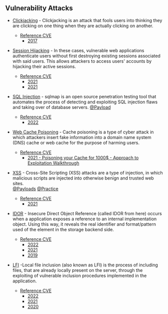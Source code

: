 ## Vulnerability Attacks

- [Clickjacking](https://github.com/D4Vinci/Clickjacking-Tester) - Clickjacking is an attack that fools users into thinking they are clicking on one thing when they are actually clicking on another. 
     - [Reference CVE]()
        -   [2017](https://cwe.mitre.org/data/definitions/1021.html)

- [Session Hijacking](https://github.com/OWASP/www-project-web-security-testing-guide/blob/master/v41/4-Web_Application_Security_Testing/06-Session_Management_Testing/03-Testing_for_Session_Fixation.md) - In these cases, vulnerable web applications authenticate users without first destroying existing sessions associated with said users. This allows attackers to access users' accounts by hijacking their active sessions. 
     - [Reference CVE]()
        -   [2021](https://hackerone.com/reports/1201396)
        -   [2021](https://www.cvedetails.com/cve/CVE-2021-36320/)

- [SQL Injection](https://github.com/sqlmapproject/sqlmap) - sqlmap is an open source penetration testing tool that automates the process of detecting and exploiting SQL injection flaws and taking over of database servers. 
[@Payload](https://github.com/payloadbox/sql-injection-payload-list)
     - [Reference CVE]()
        -   [2022](https://www.cvedetails.com/vulnerability-list/opsqli-1/sql-injection.html)
     
- [Web Cache Poisoning](https://portswigger.net/web-security/web-cache-poisoning) - Cache poisoning is a type of cyber attack in which attackers insert fake information into a domain name system (DNS) cache or web cache for the purpose of harming users.
    - [Reference CVE]()
        -   [2021 - Poisoning your Cache for 1000$ - Approach to Exploitation Walkthrough](https://galnagli.com/Cache_Poisoning/)

- [XSS](https://github.com/daffainfo/AllAboutBugBounty/blob/master/Cross%20Site%20Scripting.md) - Cross-Site Scripting (XSS) attacks are a type of injection, in which malicious scripts are injected into otherwise benign and trusted web sites. <br>
[@Payloads](https://github.com/payloadbox/xss-payload-list/blob/master/Intruder/xss-payload-list.txt)
[@Practice](https://prompt.ml/0)
     - [Reference CVE]()
        -   [2021](https://www.cvedetails.com/vulnerability-list/year-2021/opxss-1/xss.html)

- [IDOR](https://github.com/OWASP/CheatSheetSeries/blob/master/cheatsheets/Insecure_Direct_Object_Reference_Prevention_Cheat_Sheet.md) - Insecure Direct Object Reference (called IDOR from here) occurs when a application exposes a reference to an internal implementation object. Using this way, it reveals the real identifier and format/pattern used of the element in the storage backend side.
     - [Reference CVE]()
        -   [2022](https://cwe.mitre.org/data/definitions/843.html)
        -   [2021](https://cwe.mitre.org/data/definitions/639.html)
        -   [2019](https://hackerone.com/reports/415081)

- [LFI](https://github.com/OWASP/www-project-web-security-testing-guide/blob/master/v41/4-Web_Application_Security_Testing/07-Input_Validation_Testing/11.1-Testing_for_Local_File_Inclusion.md) -Local file inclusion (also known as LFI) is the process of including files, that are already locally present on the server, through the exploiting of vulnerable inclusion procedures implemented in the application. 
     - [Reference CVE]()
        -   [2022](https://cve.mitre.org/cgi-bin/cvename.cgi?name=CVE-2022-41571)
        -   [2021](https://cve.mitre.org/cgi-bin/cvename.cgi?name=CVE-2021-41277)
        -   [2020](https://hackerone.com/reports/895972)
        